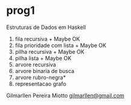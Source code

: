 # prog1
Estruturas de Dados em Haskell

1. fila recursiva + Maybe OK
2. fila prioridade com lista + Maybe OK
3. pilha recursiva + Maybe OK
4. pilha lista + Maybe OK
5. arvore recursiva
6. arvore binaria de busca
7. arvore rubro-negra*
8. representacao grafo

Gilmarllen Pereira Miotto
gilmarllen@gmail.com
